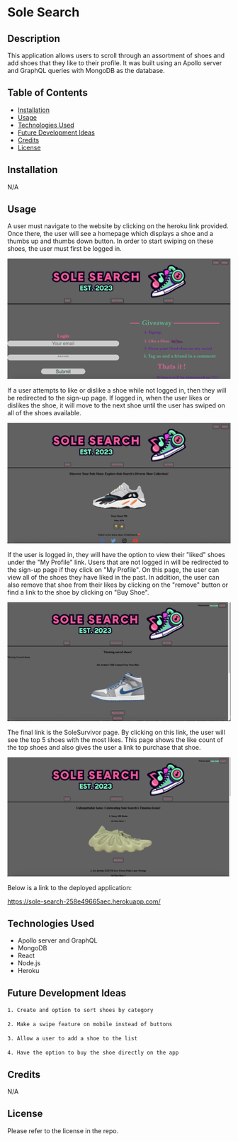 # Sole Search

## Description
This application allows users to scroll through an assortment of shoes and add shoes that they like to their profile. It was built using an Apollo server and GraphQL queries with MongoDB as the database. 

## Table of Contents

- [Installation](#installation)
- [Usage](#usage)
- [Technologies Used](#technologies-used)
- [Future Development Ideas](#future-development-ideas)
- [Credits](#credits)
- [License](#license)

## Installation
N/A

## Usage
A user must navigate to the website by clicking on the heroku link provided. Once there, the user will see a homepage which displays a shoe and a thumbs up and thumbs down button. In order to start swiping on these shoes, the user must first be logged in. 

![login page with email and password required](client/public/images/SoleSearch-login.png)

If a user attempts to like or dislike a shoe while not logged in, then they will be redirected to the sign-up page. If logged in, when the user likes or dislikes the shoe, it will move to the next shoe until the user has swiped on all of the shoes available.  

![homepage with a shoe displayed](client/public/images/SoleSearch-homepage.png)

If the user is logged in, they will have the option to view their "liked" shoes under the "My Profile" link. Users that are not logged in will be redirected to the sign-up page if they click on "My Profile". On this page, the user can view all of the shoes they have liked in the past. In addition, the user can also remove that shoe from their likes by clicking on the "remove" button or find a link to the shoe by clicking on "Buy Shoe".

![MyProfile page with users likes](client/public/images/SoleSearch-myprofile.png)

The final link is the SoleSurvivor page. By clicking on this link, the user will see the top 5 shoes with the most likes. This page shows the like count of the top shoes and also gives the user a link to purchase that shoe. 

![Top rated shoes page](client/public/images/SoleSearch-solesurvivor.png)


Below is a link to the deployed application:

https://sole-search-258e49665aec.herokuapp.com/

## Technologies Used 

- Apollo server and GraphQL
- MongoDB
- React
- Node.js
- Heroku

## Future Development Ideas

    1. Create and option to sort shoes by category

    2. Make a swipe feature on mobile instead of buttons

    3. Allow a user to add a shoe to the list

    4. Have the option to buy the shoe directly on the app


## Credits
N/A

## License
Please refer to the license in the repo.
